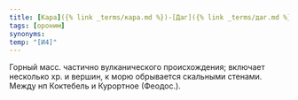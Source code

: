 ```yaml
---
title: [Кара]({% link _terms/кара.md %})-[Даг]({% link _terms/даг.md %}) I
tags: [ороним]
synonyms:
temp: "[И4]"
---
```


Горный масс. частично вулканического происхождения; включает несколько хр. и
вершин, к морю обрывается скальными стенами. Между нп Коктебель и Курортное
(Феодос.).
